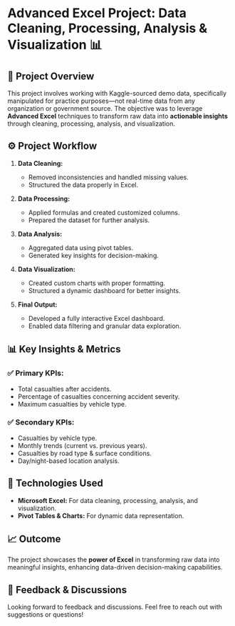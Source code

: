 # Advanced Excel Project: Data Cleaning, Processing, Analysis & Visualization 📊

## 📄 **Project Overview**
This project involves working with Kaggle-sourced demo data, specifically manipulated for practice purposes—not real-time data from any organization or government source. The objective was to leverage **Advanced Excel** techniques to transform raw data into **actionable insights** through cleaning, processing, analysis, and visualization.

## ⚙️ **Project Workflow**
1. **Data Cleaning:**  
   - Removed inconsistencies and handled missing values.  
   - Structured the data properly in Excel.  

2. **Data Processing:**  
   - Applied formulas and created customized columns.  
   - Prepared the dataset for further analysis.  

3. **Data Analysis:**  
   - Aggregated data using pivot tables.  
   - Generated key insights for decision-making.  

4. **Data Visualization:**  
   - Created custom charts with proper formatting.  
   - Structured a dynamic dashboard for better insights.  

5. **Final Output:**  
   - Developed a fully interactive Excel dashboard.  
   - Enabled data filtering and granular data exploration.  

## 📊 **Key Insights & Metrics**

### ✅ **Primary KPIs:**
- Total casualties after accidents.  
- Percentage of casualties concerning accident severity.  
- Maximum casualties by vehicle type.  

### ✅ **Secondary KPIs:**
- Casualties by vehicle type.  
- Monthly trends (current vs. previous years).  
- Casualties by road type & surface conditions.  
- Day/night-based location analysis.  

## 🚀 **Technologies Used**
- **Microsoft Excel:** For data cleaning, processing, analysis, and visualization.  
- **Pivot Tables & Charts:** For dynamic data representation.  

## 📈 **Outcome**
The project showcases the **power of Excel** in transforming raw data into meaningful insights, enhancing data-driven decision-making capabilities.

## 💬 **Feedback & Discussions**
Looking forward to feedback and discussions. Feel free to reach out with suggestions or questions!  

